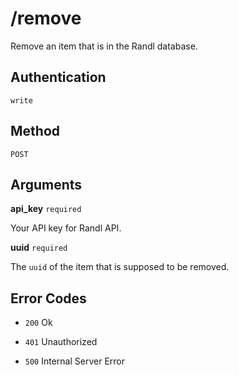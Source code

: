 # /remove
Remove an item that is in the Randl database.



## Authentication

`write`



## Method

`POST`



## Arguments

**api_key** `required`

Your API key for Randl API.


**uuid** `required`
  
The `uuid` of the item that is supposed to be removed.



## Error Codes

- `200` Ok

- `401` Unauthorized

- `500` Internal Server Error
